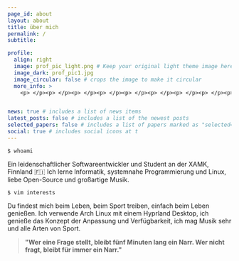 ```yaml
---
page_id: about
layout: about
title: über mich
permalink: /
subtitle:

profile:
  align: right
  image: prof_pic_light.png # Keep your original light theme image here
  image_dark: prof_pic1.jpg
  image_circular: false # crops the image to make it circular
  more_info: >
    <p> </p><p> </p><p> </p><p> </p><p> </p><p> </p><p> </p><p> </p><p> </p><p> </p><p>Ich bin Andryha</p>


news: true # includes a list of news items
latest_posts: false # includes a list of the newest posts
selected_papers: false # includes a list of papers marked as "selected={true}"
social: true # includes social icons at t
---
```

```arduino
$ whoami
```
Ein leidenschaftlicher Softwareentwickler und Student an der XAMK, Finnland 🇫🇮
Ich lerne Informatik, systemnahe Programmierung und Linux, liebe Open-Source und großartige Musik.
```arduino
$ vim interests
```
Du findest mich beim Leben, beim Sport treiben, einfach beim Leben genießen. Ich verwende <span style="color: var(--global-theme-color);">Arch Linux</span> mit einem <span style="color: var(--global-theme-color);"> Hyprland</span> Desktop, ich genieße das Konzept der Anpassung und Verfügbarkeit, ich mag Musik sehr und alle Arten von Sport.
>**"Wer eine Frage stellt, bleibt fünf Minuten lang ein Narr. Wer nicht fragt, bleibt für immer ein Narr."**

